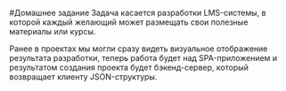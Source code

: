 #Домашнее задание 
Задача касается разработки LMS-системы,
в которой каждый желающий может размещать
свои полезные материалы или курсы.

Ранее в проектах мы могли сразу видеть
визуальное отображение результата разработки,
теперь работа будет над SPA-приложением и 
результатом создания проекта будет бэкенд-сервер, 
который возвращает клиенту JSON-структуры.